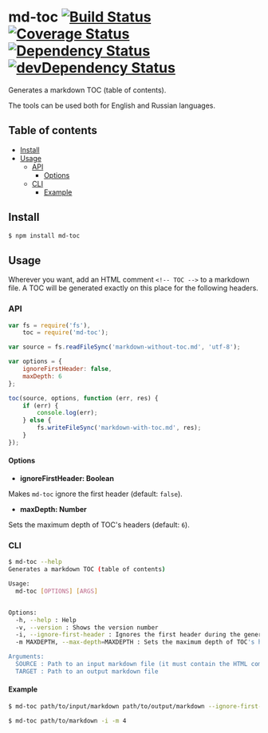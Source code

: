 # md-toc [![Build Status](https://travis-ci.org/eGavr/md-toc.svg)](https://travis-ci.org/eGavr/md-toc) [![Coverage Status](https://img.shields.io/coveralls/eGavr/md-toc.svg)](https://coveralls.io/r/eGavr/md-toc?branch=master) [![Dependency Status](https://david-dm.org/eGavr/md-toc.svg)](https://david-dm.org/eGavr/md-toc) [![devDependency Status](https://david-dm.org/eGavr/md-toc/dev-status.svg)](https://david-dm.org/eGavr/md-toc#info=devDependencies)

Generates a markdown TOC (table of contents).

The tools can be used both for English and Russian languages.

## Table of contents
<!-- TOC -->
* <a href="#install">Install</a>
* <a href="#usage">Usage</a>
  * <a href="#api">API</a>
    * <a href="#options">Options</a>
  * <a href="#cli">CLI</a>
    * <a href="#example">Example</a>


<a name="install"></a>
## Install

```bash
$ npm install md-toc
```

<a name="usage"></a>
## Usage

Wherever you want, add an HTML comment `<!-- TOC -->` to a markdown file.
A TOC will be generated exactly on this place for the following headers.

<a name="api"></a>
### API

```js
var fs = require('fs'),
    toc = require('md-toc');

var source = fs.readFileSync('markdown-without-toc.md', 'utf-8');

var options = {
    ignoreFirstHeader: false,
    maxDepth: 6
};

toc(source, options, function (err, res) {
    if (err) {
        console.log(err);
    } else {
        fs.writeFileSync('markdown-with-toc.md', res);
    }
});
```

<a name="options"></a>
#### Options

* **ignoreFirstHeader: Boolean**

Makes `md-toc` ignore the first header (default: `false`).

* **maxDepth: Number**

Sets the maximum depth of TOC's headers (default: `6`).

<a name="cli"></a>
### CLI

```bash
$ md-toc --help
Generates a markdown TOC (table of contents)

Usage:
  md-toc [OPTIONS] [ARGS]


Options:
  -h, --help : Help
  -v, --version : Shows the version number
  -i, --ignore-first-header : Ignores the first header during the generation of a TOC
  -m MAXDEPTH, --max-depth=MAXDEPTH : Sets the maximum depth of TOC's headers (default: 6)

Arguments:
  SOURCE : Path to an input markdown file (it must contain the HTML comment <!-- TOC -->) (required)
  TARGET : Path to an output markdown file
```

<a name="example"></a>
#### Example

```bash
$ md-toc path/to/input/markdown path/to/output/markdown --ignore-first-header --max-depth=4

$ md-toc path/to/markdown -i -m 4
```
